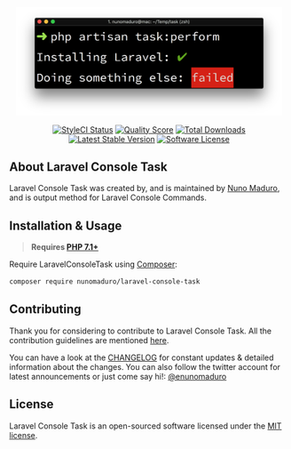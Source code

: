<p align="center">
    <img src="docs/example.png" width="480">
</p>

<p align="center">
  <a href="https://styleci.io/repos/113789331"><img src="https://styleci.io/repos/113789331/shield" alt="StyleCI Status"></img></a>
  <a href="https://scrutinizer-ci.com/g/nunomaduro/laravel-console-task"><img src="https://img.shields.io/scrutinizer/g/nunomaduro/laravel-console-task.svg?style=flat-square" alt="Quality Score"></img></a>
  <a href="https://packagist.org/packages/nunomaduro/laravel-console-task"><img src="https://poser.pugx.org/nunomaduro/laravel-console-task/d/total.svg" alt="Total Downloads"></a>
  <a href="https://packagist.org/packages/nunomaduro/laravel-console-task"><img src="https://poser.pugx.org/nunomaduro/laravel-console-task/v/stable.svg" alt="Latest Stable Version"></a>
  <a href="LICENSE.md"><img src="https://img.shields.io/badge/license-MIT-brightgreen.svg?style=flat-square" alt="Software License"></img></a>
</p>

## About Laravel Console Task

Laravel Console Task was created by, and is maintained by [Nuno Maduro](https://github.com/nunomaduro), and is output method for Laravel Console Commands.

## Installation & Usage

> **Requires [PHP 7.1+](https://php.net/releases/)**

Require LaravelConsoleTask using [Composer](https://getcomposer.org):

```bash
composer require nunomaduro/laravel-console-task
```

## Contributing

Thank you for considering to contribute to Laravel Console Task. All the contribution guidelines are mentioned [here](CONTRIBUTING.md).

You can have a look at the [CHANGELOG](CHANGELOG.md) for constant updates & detailed information about the changes. You can also follow the twitter account for latest announcements or just come say hi!: [@enunomaduro](https://twitter.com/enunomaduro)

## License

Laravel Console Task is an open-sourced software licensed under the [MIT license](LICENSE.md).
